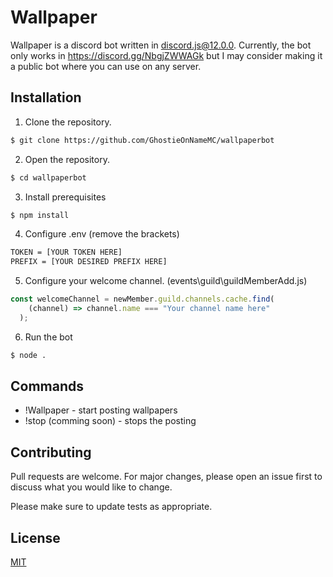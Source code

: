 # Wallpaper

Wallpaper is a discord bot written in discord.js@12.0.0. Currently, the bot only works in https://discord.gg/NbgjZWWAGk but I may consider making it a public bot where you can use on any server.

## Installation
1. Clone the repository.

```bash
$ git clone https://github.com/GhostieOnNameMC/wallpaperbot
```

2. Open the repository.
```bash
$ cd wallpaperbot
```
3. Install prerequisites 
```bash
$ npm install
```
4. Configure .env (remove the brackets)
```bash
TOKEN = [YOUR TOKEN HERE]
PREFIX = [YOUR DESIRED PREFIX HERE]
```
5. Configure your welcome channel. (events\guild\guildMemberAdd.js)
```javascript
const welcomeChannel = newMember.guild.channels.cache.find(
    (channel) => channel.name === "Your channel name here"
  );
```
6. Run the bot
```bash
$ node .
```

## Commands
- !Wallpaper - start posting wallpapers
- !stop (comming soon) - stops the posting

## Contributing
Pull requests are welcome. For major changes, please open an issue first to discuss what you would like to change.

Please make sure to update tests as appropriate.

## License
[MIT](https://github.com/GhostieOnNameMC/wallpaperbot/blob/main/LICENSE)
